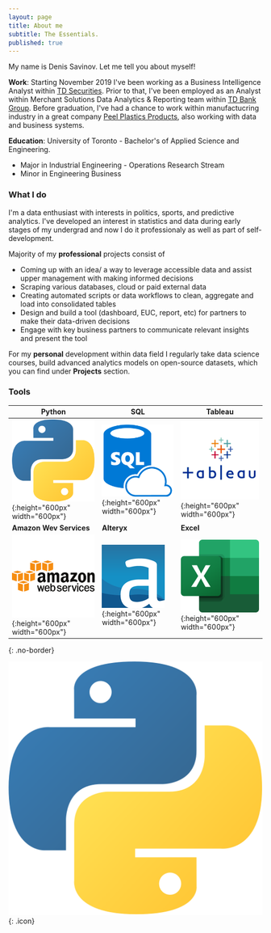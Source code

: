 ```yaml
---
layout: page
title: About me
subtitle: The Essentials.
published: true
---
```


My name is Denis Savinov. Let me tell you about myself!

**Work**: Starting November 2019 I've been working as a Business Intelligence Analyst within [TD Securities](https://en.wikipedia.org/wiki/TD_Securities). Prior to that, I've been employed as an Analyst within Merchant Solutions Data Analytics & Reporting team within [TD Bank Group](https://en.wikipedia.org/wiki/Toronto-Dominion_Bank). Before graduation, I've had a chance to work within manufactucring industry in a great company [Peel Plastics Products](http://www.peelplastics.com/company.php), also working with data and business systems. 

**Education**: University of Toronto - Bachelor's of Applied Science and Engineering.
* Major in Industrial Engineering - Operations Research Stream
* Minor in Engineering Business

### What I do 

I'm a data enthusiast with interests in politics, sports, and predictive analytics. I've developed an interest in statistics and data during early stages of my undergrad and now I do it professionaly as well as part of self-development. 

Majority of my **professional** projects consist of 
* Coming up with an idea/ a way to leverage accessible data and assist upper management with making informed decisions  
* Scraping various databases, cloud or paid external data 
* Creating automated scripts or data workflows to clean, aggregate and load into consolidated tables
* Design and build a tool (dashboard, EUC, report, etc) for partners to make their data-driven decisions
* Engage with key business partners to communicate relevant insights and present the tool 

For my **personal** development within data field I regularly take data science courses, build advanced analytics models on open-source datasets, which you can find under **Projects** section. 

### Tools

| **Python** | **SQL** | **Tableau** |
|-----|-------------------------------------------|----------------------------------------------|
| ![Python](/img/about/python.png "Python"){:height="600px" width="600px"} | ![SQL](/img/about/sql.png "SQL"){:height="600px" width="600px"} | ![Alteryx](/img/about/tableau.jpg "Tableau"){:height="600px" width="600px"} |
| **Amazon Wev Services** | **Alteryx** | **Excel** |
| ![AWS](/img/about/aws.png "AWS"){:height="600px" width="600px"} | ![AWS](/img/about/alteryx.png "AWS"){:height="600px" width="600px"} | ![excel](/img/about/Excel.png "excel"){:height="600px" width="600px"} |
{: .no-border}

![test image size](img/about/python.png){: .icon} 
